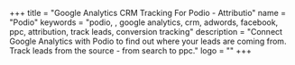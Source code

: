 +++
title = "Google Analytics CRM Tracking For Podio - Attributio"
name = "Podio"
keywords = "podio, , google analytics, crm, adwords, facebook, ppc, attribution, track leads, conversion tracking"
description = "Connect Google Analytics with Podio to find out where your leads are coming from. Track leads from the source - from search to ppc."
logo = ""
+++
